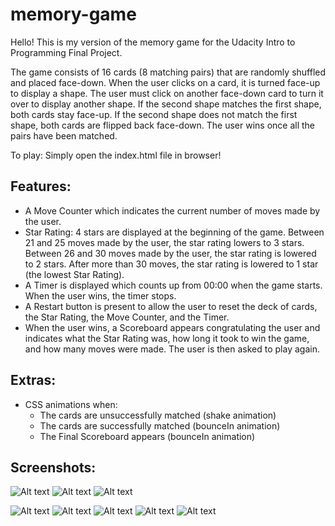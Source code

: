 # memory-game

Hello! This is my version of the memory game for the Udacity Intro to Programming Final Project. 

The game consists of 16 cards (8 matching pairs) that are randomly shuffled and placed face-down. When the user clicks on a card, it is turned face-up to display a shape. The user must click on another face-down card to turn it over to display another shape. If the second shape matches the first shape, both cards stay face-up. If the second shape does not match the first shape, both cards are flipped back face-down. The user wins once all the pairs have been matched.

To play: Simply open the index.html file in browser!

## Features:
- A Move Counter which indicates the current number of moves made by the user.
- Star Rating: 4 stars are displayed at the beginning of the game. Between 21 and 25 moves made by the user, the star rating lowers to 3 stars. Between 26 and 30 moves made by the user, the star rating is lowered to 2 stars. After more than 30 moves, the star rating is lowered to 1 star (the lowest Star Rating).
- A Timer is displayed which counts up from 00:00 when the game starts. When the user wins, the timer stops.
- A Restart button is present to allow the user to reset the deck of cards, the Star Rating, the Move Counter, and the Timer.
- When the user wins, a Scoreboard appears congratulating the user and indicates what the Star Rating was, how long it took to win the game, and how many moves were made. The user is then asked to play again.

## Extras:
- CSS animations when:
  - The cards are unsuccessfully matched (shake animation)
  - The cards are successfully matched (bounceIn animation)
  - The Final Scoreboard appears (bounceIn animation)

## Screenshots: 

![Alt text](https://i.imgur.com/i0RD0Wi.gif)
![Alt text](https://i.imgur.com/KR6PrT6.gif)
![Alt text](https://i.imgur.com/U9vGXL5.gif)

![Alt text](https://i.imgur.com/CSOgv3g.png)
![Alt text](https://i.imgur.com/UlR6iOF.png)
![Alt text](https://i.imgur.com/Ir5IeZ4.png)
![Alt text](https://i.imgur.com/yA74c2P.png)
![Alt text](https://i.imgur.com/7lKXeam.png)

